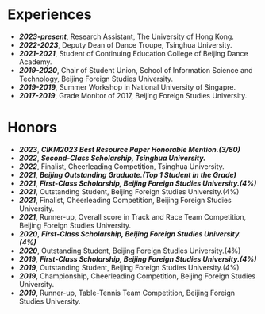 
Experiences
======

* ***2023-present***, Research Assistant, The University of Hong Kong.
* ***2022-2023***, Deputy Dean of Dance Troupe, Tsinghua University.
* ***2021-2021***, Student of Continuing Education College of Beijing Dance Academy.
* ***2019-2020***, Chair of Student Union, School of Information Science and Technology, Beijing Foreign Studies University.
* ***2019-2019***, Summer Workshop in National University of Singapre.
* ***2017-2019***, Grade Monitor of 2017, Beijing Foreign Studies University. 

Honors
======

* ***2023***, ***CIKM2023 Best Resource Paper Honorable Mention.(3/80)***
* ***2022***, ***Second-Class Scholarship, Tsinghua University.***
* ***2022***, Finalist, Cheerleading Competition, Tsinghua University.
* ***2021***, ***Beijing Outstanding Graduate.(Top 1 Student in the Grade)***
* ***2021***, ***First-Class Scholarship, Beijing Foreign Studies University.(4%)***
* ***2021***, Outstanding Student, Beijing Foreign Studies University.(4%)
* ***2021***, Finalist, Cheerleading Competition, Beijing Foreign Studies University.
* ***2021***, Runner-up, Overall score in Track and Race Team Competition, Beijing Foreign Studies University.
* ***2020***, ***First-Class Scholarship, Beijing Foreign Studies University.(4%)***
* ***2020***, Outstanding Student, Beijing Foreign Studies University.(4%)
* ***2019***,  ***First-Class Scholarship, Beijing Foreign Studies University.(4%)***
* ***2019***, Outstanding Student, Beijing Foreign Studies University.(4%)
* ***2019***, Championship, Cheerleading Competition, Beijing Foreign Studies University.
* ***2019***, Runner-up, Table-Tennis Team Competition, Beijing Foreign Studies University.

